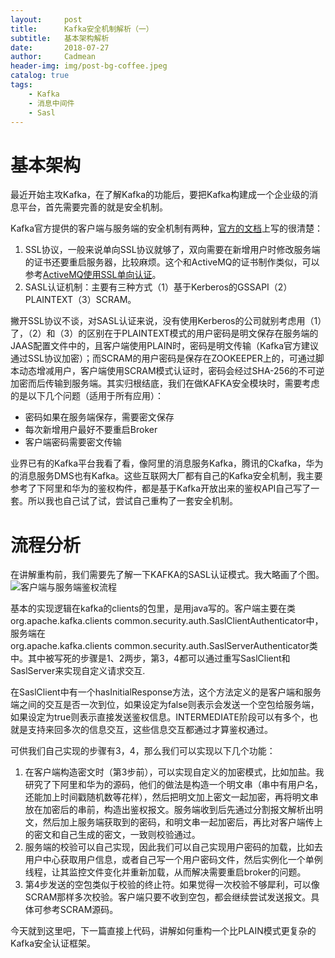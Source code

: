 ```yaml
---
layout:     post
title:      Kafka安全机制解析（一）
subtitle:   基本架构解析
date:       2018-07-27
author:     Cadmean
header-img: img/post-bg-coffee.jpeg
catalog: true
tags:
    - Kafka
    - 消息中间件
    - Sasl
---
```


# 基本架构
最近开始主攻Kafka，在了解Kafka的功能后，要把Kafka构建成一个企业级的消息平台，首先需要完善的就是安全机制。

Kafka官方提供的客户端与服务端的安全机制有两种，[官方的文档](http://kafka.apache.org/documentation/)上写的很清楚：
1. SSL协议，一般来说单向SSL协议就够了，双向需要在新增用户时修改服务端的证书还要重启服务器，比较麻烦。这个和ActiveMQ的证书制作类似，可以参考[ActiveMQ使用SSL单向认证](https://www.jianshu.com/p/01ec8f8e597e)。
2. SASL认证机制：主要有三种方式（1）基于Kerberos的GSSAPI（2）PLAINTEXT（3）SCRAM。

撇开SSL协议不谈，对SASL认证来说，没有使用Kerberos的公司就别考虑用（1）了，（2）和（3）的区别在于PLAINTEXT模式的用户密码是明文保存在服务端的JAAS配置文件中的，且客户端使用PLAIN时，密码是明文传输（Kafka官方建议通过SSL协议加密）；而SCRAM的用户密码是保存在ZOOKEEPER上的，可通过脚本动态增减用户，客户端使用SCRAM模式认证时，密码会经过SHA-256的不可逆加密而后传输到服务端。其实归根结底，我们在做KAFKA安全模块时，需要考虑的是以下几个问题（适用于所有应用）：
- 密码如果在服务端保存，需要密文保存
- 每次新增用户最好不要重启Broker
- 客户端密码需要密文传输

业界已有的Kafka平台我看了看，像阿里的消息服务Kafka，腾讯的Ckafka，华为的消息服务DMS也有Kafka。这些互联网大厂都有自己的Kafka安全机制，我主要参考了下阿里和华为的鉴权构件，都是基于Kafka开放出来的鉴权API自己写了一套。所以我也自己试了试，尝试自己重构了一套安全机制。

# 流程分析
在讲解重构前，我们需要先了解一下KAFKA的SASL认证模式。我大略画了个图。
![客户端与服务端鉴权流程](https://upload-images.jianshu.io/upload_images/3320837-7fbe33d6d5cd7fbb.png?imageMogr2/auto-orient/strip%7CimageView2/2/w/1240)

基本的实现逻辑在kafka的clients的包里，是用java写的。客户端主要在类org.apache.kafka.clients common.security.auth.SaslClientAuthenticator中，服务端在org.apache.kafka.clients common.security.auth.SaslServerAuthenticator类中。其中被写死的步骤是1、2两步，第3，4都可以通过重写SaslClient和SaslServer来实现自定义请求交互.

在SaslClient中有一个hasInitialResponse方法，这个方法定义的是客户端和服务端之间的交互是否一次到位，如果设定为false则表示会发送一个空包给服务端，如果设定为true则表示直接发送鉴权信息。INTERMEDIATE阶段可以有多个，也就是支持来回多次的信息交互，这些信息交互都通过才算鉴权通过。

可供我们自己实现的步骤有3，4，那么我们可以实现以下几个功能：

1. 在客户端构造密文时（第3步前），可以实现自定义的加密模式，比如加盐。我研究了下阿里和华为的源码，他们的做法是构造一个明文串（串中有用户名，还能加上时间戳随机数等花样），然后把明文加上密文一起加密，再将明文串放在加密后的串前，构造出鉴权报文。服务端收到后先通过分割报文解析出明文，然后加上服务端获取到的密码，和明文串一起加密后，再比对客户端传上的密文和自己生成的密文，一致则校验通过。
2. 服务端的校验可以自己实现，因此我们可以自己实现用户密码的加载，比如去用户中心获取用户信息，或者自己写一个用户密码文件，然后实例化一个单例线程，让其监控文件变化并重新加载，从而解决需要重启broker的问题。
3. 第4步发送的空包类似于校验的终止符。如果觉得一次校验不够犀利，可以像SCRAM那样多次校验。客户端只要不收到空包，都会继续尝试发送报文。具体可参考SCRAM源码。

今天就到这里吧，下一篇直接上代码，讲解如何重构一个比PLAIN模式更复杂的Kafka安全认证框架。